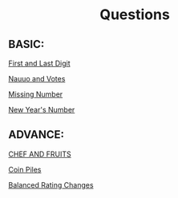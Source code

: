<h1 align = "center">Questions</h1>

<h2 align = "left">BASIC:</h3>

<a href="https://www.codechef.com/problems/FLOW004" target="blank">First and Last Digit</a>

<a href="https://codeforces.com/contest/1173/problem/A" target="blank">Nauuo and Votes</a>

<a href="https://cses.fi/problemset/task/1083f" target="blank">Missing Number</a>

<a href="https://codeforces.com/contest/1475/problem/B" target="blank">New Year's Number</a>



<h2 align = "left">ADVANCE:</h3>

<a href="https://www.codechef.com/problems/FRUITS" target="blank">CHEF AND FRUITS</a>

<a href="https://cses.fi/problemset/task/1754" target="blank">Coin Piles</a>

<a href="https://codeforces.com/problemset/problem/1237/A" target="blank">Balanced Rating Changes</a>
